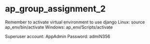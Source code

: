 # ap_group_assignment_2

Remember to activate virtual environment to use django
Linux: source ap_env/bin/activate
Windows: ap_env/Scripts/activate

Superuser account: AppAdmin
Password: admiN356